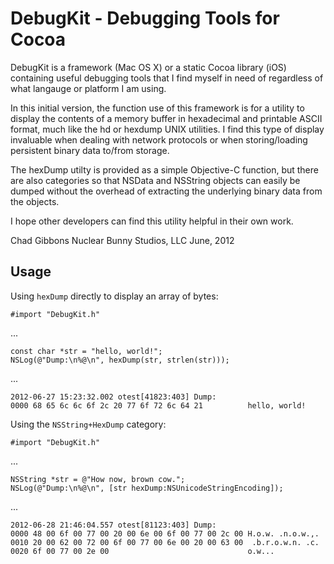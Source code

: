 DebugKit - Debugging Tools for Cocoa
====================================

DebugKit is a framework (Mac OS X) or a static Cocoa library (iOS) containing
useful debugging tools that I find myself in need of regardless of what 
langauge or platform I am using.

In this initial version, the function use of this framework is for a utility 
to display the contents of a memory buffer in hexadecimal and printable ASCII
format, much like the hd or hexdump UNIX utilities. I find this type of display
invaluable when dealing with network protocols or when storing/loading
persistent binary data to/from storage.

The hexDump utilty is provided as a simple Objective-C function, but there are
also categories so that NSData and NSString objects can easily be dumped without
the overhead of extracting the underlying binary data from the objects.

I hope other developers can find this utility helpful in their own work.

Chad Gibbons
 Nuclear Bunny Studios, LLC
 June, 2012


Usage
-----

Using `hexDump` directly to display an array of bytes:

```objc
#import "DebugKit.h"
```

...

```objc
const char *str = "hello, world!";
NSLog(@"Dump:\n%@\n", hexDump(str, strlen(str)));
```

...

    2012-06-27 15:23:32.002 otest[41823:403] Dump:
    0000 68 65 6c 6c 6f 2c 20 77 6f 72 6c 64 21          hello, world!  


Using the `NSString+HexDump` category:

```objc
#import "DebugKit.h"
```

...

```objc
NSString *str = @"How now, brown cow.";
NSLog(@"Dump:\n%@\n", [str hexDump:NSUnicodeStringEncoding]);
```

...

    2012-06-28 21:46:04.557 otest[81123:403] Dump:
    0000 48 00 6f 00 77 00 20 00 6e 00 6f 00 77 00 2c 00 H.o.w. .n.o.w.,.
    0010 20 00 62 00 72 00 6f 00 77 00 6e 00 20 00 63 00  .b.r.o.w.n. .c.
    0020 6f 00 77 00 2e 00                               o.w... 
